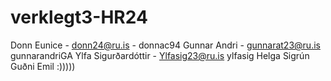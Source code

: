 # verklegt3-HR24

Donn Eunice - 	donn24@ru.is -	 donnac94
Gunnar Andri - 	gunnarat23@ru.is	 gunnarandriGA
Ylfa Sigurðardóttir - Ylfasig23@ru.is	ylfasig
Helga Sigrún
Guðni Emil 	:)))))

